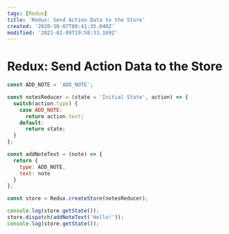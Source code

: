 ```yaml
---
tags: [Redux]
title: 'Redux: Send Action Data to the Store'
created: '2020-10-07T00:41:35.040Z'
modified: '2021-02-09T19:58:33.169Z'
---
```


Redux: Send Action Data to the Store
====================================

``` javascript
const ADD_NOTE = 'ADD_NOTE';

const notesReducer = (state = 'Initial State', action) => {
  switch(action.type) {
    case ADD_NOTE:
      return action.text;
    default:
      return state;
  }
};

const addNoteText = (note) => {
  return {
    type: ADD_NOTE,
    text: note
  }
};

const store = Redux.createStore(notesReducer);

console.log(store.getState());
store.dispatch(addNoteText('Hello!'));
console.log(store.getState());

```
